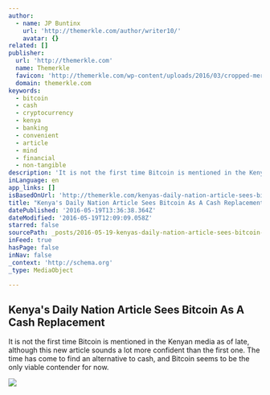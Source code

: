 ```yaml
---
author:
  - name: JP Buntinx
    url: 'http://themerkle.com/author/writer10/'
    avatar: {}
related: []
publisher:
  url: 'http://themerkle.com'
  name: Themerkle
  favicon: 'http://themerkle.com/wp-content/uploads/2016/03/cropped-merkle-white-1-192x192.png'
  domain: themerkle.com
keywords:
  - bitcoin
  - cash
  - cryptocurrency
  - kenya
  - banking
  - convenient
  - article
  - mind
  - financial
  - non-tangible
description: 'It is not the first time Bitcoin is mentioned in the Kenyan media as of late, although this new article sounds a lot more confident than the first one. The time has come to find an alternative to cash, and Bitcoin seems to be the only viable contender for now.'
inLanguage: en
app_links: []
isBasedOnUrl: 'http://themerkle.com/kenyas-daily-nation-article-sees-bitcoin-as-a-cash-replacement/'
title: "Kenya's Daily Nation Article Sees Bitcoin As A Cash Replacement"
datePublished: '2016-05-19T13:36:38.364Z'
dateModified: '2016-05-19T12:09:09.058Z'
starred: false
sourcePath: _posts/2016-05-19-kenyas-daily-nation-article-sees-bitcoin-as-a-cash-replacem.md
inFeed: true
hasPage: false
inNav: false
_context: 'http://schema.org'
_type: MediaObject

---
```

<article style=""><h1>Kenya's Daily Nation Article Sees Bitcoin As A Cash Replacement</h1><p>It is not the first time Bitcoin is mentioned in the Kenyan media as of late, although this new article sounds a lot more confident than the first one. The time has come to find an alternative to cash, and Bitcoin seems to be the only viable contender for now.</p><img src="http://themerkle.com/wp-content/uploads/2016/05/shutterstock_179262764-1.jpg" /></article>